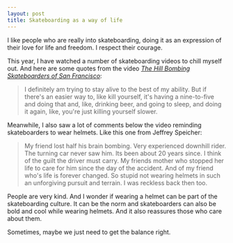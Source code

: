 ```yaml
---
layout: post
title: Skateboarding as a way of life
---
```


I like people who are really into skateboarding, doing it as an expression of their love for life and freedom. I respect their courage.

This year, I have watched a number of skateboarding videos to chill myself out. And here are some quotes from the video *[The Hill Bombing Skateboarders of San Francisco](https://youtu.be/2d6TBfIZzh0)*:

> I definitely am trying to stay alive to the best of my ability. But if there's an easier way to, like kill yourself, it's having a nine-to-five and doing that and, like, drinking beer, and going to sleep, and doing it again, like, you're just killing yourself slower. 

Meanwhile, I also saw a lot of comments below the video reminding skateboarders to wear helmets. Like this one from Jeffrey Speicher: 

> My friend lost half his brain bombing. Very experienced downhill rider. The turning car never saw him. Its been about 20 years since. I think of the guilt the driver must carry. My friends mother who stopped her life to care for him since the day of the accident. And of my friend who's life is forever changed. So stupid not wearing helmets in such an unforgiving pursuit and terrain. I was reckless back then too.

People are very kind. And I wonder if wearing a helmet can be part of the skateboarding culture. It can be the norm and skateboarders can also be bold and cool while wearing helmets. And it also reassures those who care about them. 

Sometimes, maybe we just need to get the balance right.
